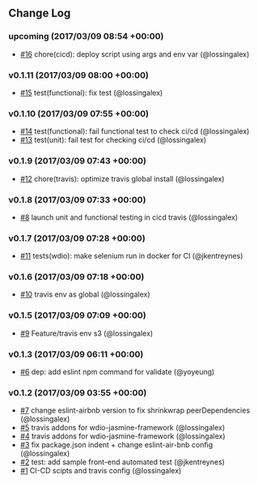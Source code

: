 ## Change Log

### upcoming (2017/03/09 08:54 +00:00)
- [#16](https://github.com/GFG/gfg-gpe-frontend/pull/16) chore(cicd): deploy script using args and env var (@lossingalex)

### v0.1.11 (2017/03/09 08:00 +00:00)
- [#15](https://github.com/GFG/gfg-gpe-frontend/pull/15) test(functional): fix test (@lossingalex)

### v0.1.10 (2017/03/09 07:55 +00:00)
- [#14](https://github.com/GFG/gfg-gpe-frontend/pull/14) test(functional): fail functional test to check ci/cd (@lossingalex)
- [#13](https://github.com/GFG/gfg-gpe-frontend/pull/13) test(unit): fail test for checking ci/cd (@lossingalex)

### v0.1.9 (2017/03/09 07:43 +00:00)
- [#12](https://github.com/GFG/gfg-gpe-frontend/pull/12) chore(travis): optimize travis global install (@lossingalex)

### v0.1.8 (2017/03/09 07:33 +00:00)
- [#8](https://github.com/GFG/gfg-gpe-frontend/pull/8) launch unit and functional testing in cicd travis (@lossingalex)

### v0.1.7 (2017/03/09 07:28 +00:00)
- [#11](https://github.com/GFG/gfg-gpe-frontend/pull/11) tests(wdio): make selenium run in docker for CI (@jkentreynes)

### v0.1.6 (2017/03/09 07:18 +00:00)
- [#10](https://github.com/GFG/gfg-gpe-frontend/pull/10) travis env as global (@lossingalex)

### v0.1.5 (2017/03/09 07:09 +00:00)
- [#9](https://github.com/GFG/gfg-gpe-frontend/pull/9) Feature/travis env s3 (@lossingalex)

### v0.1.3 (2017/03/09 06:11 +00:00)
- [#6](https://github.com/GFG/gfg-gpe-frontend/pull/6) dep<config>: add eslint npm command for validate (@yoyeung)

### v0.1.2 (2017/03/09 03:55 +00:00)
- [#7](https://github.com/GFG/gfg-gpe-frontend/pull/7) change eslint-airbnb version to fix shrinkwrap peerDependencies (@lossingalex)
- [#5](https://github.com/GFG/gfg-gpe-frontend/pull/5) travis addons for wdio-jasmine-framework (@lossingalex)
- [#4](https://github.com/GFG/gfg-gpe-frontend/pull/4) travis addons for wdio-jasmine-framework (@lossingalex)
- [#3](https://github.com/GFG/gfg-gpe-frontend/pull/3) fix package.json indent + change eslint-air-bnb config (@lossingalex)
- [#2](https://github.com/GFG/gfg-gpe-frontend/pull/2) test: add sample front-end automated test (@jkentreynes)
- [#1](https://github.com/GFG/gfg-gpe-frontend/pull/1) CI-CD scipts and travis config (@lossingalex)